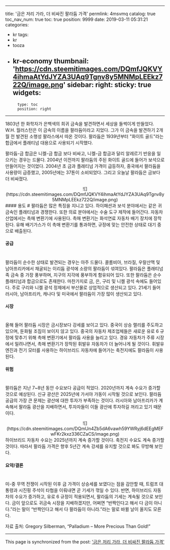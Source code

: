 
---
title: '금은 저리 가라, 더 비싸진 팔라듐 가격'
permlink: 4msvmq
catalog: true
toc_nav_num: true
toc: true
position: 9999
date: 2019-03-11 05:31:21
categories:
- kr
tags:
- kr
- tooza
- kr-economy
thumbnail: 'https://cdn.steemitimages.com/DQmfJQKVY4ihmaAtYdJYZA3UAq9Tgnv8y5MNMpLEEkz722Q/image.png'
sidebar:
    right:
        sticky: true
widgets:
    -
        type: toc
        position: right
---


1803년 한 화학자가 은백색의 희귀 금속을 발견하면서 세상을 들썩이게 만들었다. W.H. 월러스턴은 이 금속의 이름을 팔라듐이라고 지었다. 그가 이 금속을 발견하기 2개월 전 발견된 소행성 팔라스에서 따온 것이다. 팔라듐은 1939년부터 "화이트 골드"라는 합금에서 플래티넘 대용으로 사용되기 시작했다.  

팔라듐-금 합금은 니켈-금 합금 보다 비싸고, 니켈-금 합금과 달리 알레르기 반응을 일으키는 경우는 드물다. 2004년 이전까지 팔라듐의 주된 화이트 골드에 들어가 보석으로 만들어지는 것이었다. 2004년 초 금과 플래티넘 가격이 급등하자, 중국에서 팔라듐을 사용량이 급증했고, 2005년에는 37톤이 소비되었다. 그리고 오늘날 팔라듐은 금보다 더 비싸졌다. 
<center>
![](https://cdn.steemitimages.com/DQmfJQKVY4ihmaAtYdJYZA3UAq9Tgnv8y5MNMpLEEkz722Q/image.png)
</center>
#### 용도 
#
팔라듐은 많은 특징을 지니고 있다. 하이패션과 보석 분야에서는 같은 귀금속인 플래티넘과 경쟁한다. 또한 의료 분야에서는 수술 도구 제작에 들어간다. 자동차 산업에서는 촉매 변환기에 사용된다. 촉매 변환기는 화석연료 자동차 배기 장치에 장착된다. 유해 배기가스가 이 촉매 변환기를 통과하면, 규정에 맞는 안전한 상태로 대기 중으로 배출된다. 

#### 공급
#
팔라듐이 순수한 상태로 발견되는 경우는 아주 드물다. 콜롬비아, 브라질, 우랄산맥 및 남아프리카에서 채굴되는 이리듐 광석에 소량의 팔라듐이 섞여있다. 팔라듐은 플래티넘족 금속 중 가장 풍부하며, 지구의 지각에 풍부하게 함유되어 있다. 또한 팔라듐은 순수 플래티넘과 합금으로도 존재한다. 마찬가지로 금, 은, 구리 및 니켈 광석 속에도 들어있다. 주로 구리와 니켈 광석 정제에서 부산물로 상업적으로 생산되고 있다. 21세기 들어 러시아, 남아프리카, 캐나다 및 미국에서 팔라듐이 가장 많이 생산되고 있다. 

#### 시장
#
올해 들어 팔라듐 시장은 금시장보다 강세를 보이고 있다. 중국이 상승 랠리를 주도하고 있으며, 둔화될 조짐이 보이지 않고 있다. 중국의 자동차 제조업체들은 새로운 유로 6 규정에 맞추기 위해 촉매 변환기에서 팔라듐 사용을 늘리고 있다. 경유 자동차가 주류 시장에서 밀려나면서, 촉매 변환기가 장착된 휘발유 자동차가 더 늘어나게 될 것이다. 휘발유 엔진과 전기 모터를 사용하는 하이브리드 자동차에 들어가는 축전지에도 팔라듐이 사용된다.

#### 위험
#
팔라듐은 지난 7~8년 동안 수요보다 공급이 적었다. 2020년까지 계속 수요가 증가할 것으로 예상된다. 신규 광산은 2025년에 가서야 가동이 시작될 것으로 보인다. 팔라듐 공급의 가장 큰 문제는 광산에 대한 투자가 부족하는 것이다. 러시아와 남아프리카가 계속해서 팔라듐 광산을 지배하면서, 투자자들이 이들 광산에 투자하길 꺼리고 있기 때문이다. 
<center>
![](https://cdn.steemitimages.com/DQmUn4Zb5dA6vawh59YWRyj6dEEgMEFwFKr2kxz336CZaCS/image.png)
</center>
하이브리드 자동차 수요는 2025년까지 계속 증가할 것이다. 축전지 수요도 계속 증가할 것이다. 따라서 팔라듐 가격은 향후 5년간 계속 강세를 유지할 것으로 봐도 무방해 보인다. 

#### 요약/결론
#
미-중 무역 전쟁이 시작된 이후 금 가격이 상승세를 보였다는 점을 감안할 때, 트럼프 대통령과 시진핑 주석이 타협을 이뤄내면 곧 기세가 꺾일 수 있다. 반면, 하이브리드 자동차의 수요가 증가하고, 유로 6 규정이 적용되면서, 팔라듐의 기세는 계속될 것으로 보인다. 금이 앞으로도 귀금속 시장을 지배하겠지만, 어쩌면 “반짝인다고 해서 다 금이 아니다.”라는 말이 “반짝인다고 해서 다 팔라듐이 아니라.”라는 말로 바뀔 날이 올지도 모른다.  

자료 출처: Gregory Silberman, “Palladium – More Precious Than Gold!”

- - -

This page is synchronized from the post: ['금은 저리 가라, 더 비싸진 팔라듐 가격'](https://steemit.com/@pius.pius/4msvmq)
